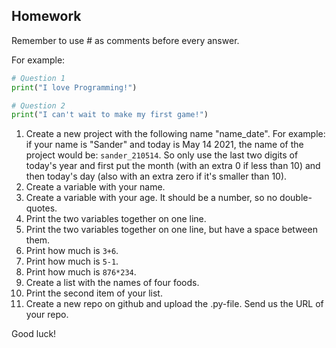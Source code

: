 Homework
-

Remember to use # as comments before every answer.

For example:

```Python
# Question 1
print("I love Programming!")

# Question 2
print("I can't wait to make my first game!")
```

1. Create a new project with the following name "name_date". For example: if your name is "Sander" and today is May 14 2021, the name of the project would be: `sander_210514`. So only use the last two digits of today's year and first put the month (with an extra 0 if less than 10) and then today's day (also with an extra zero if it's smaller than 10).
1. Create a variable with your name.
1. Create a variable with your age. It should be a number, so no double-quotes.
1. Print the two variables together on one line.
1. Print the two variables together on one line, but have a space between them.
1. Print how much is `3+6`.
1. Print how much is `5-1`.
1. Print how much is `876*234`.
1. Create a list with the names of four foods.
1. Print the second item of your list.
1. Create a new repo on github and upload the .py-file. Send us the URL of your repo.

Good luck!
